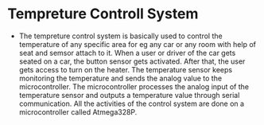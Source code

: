 # Tempreture Controll System 
* The tempreture  control system is basically used to control the temperature of any specific area for eg any car or any room with help of seat and semsor attach to it. When a user or driver of the car gets seated on a car, the button sensor gets activated. After that, the user gets access to turn on the heater. The temperature sensor keeps monitoring the temperature and sends the analog value to the microcontroller. The microcontroller processes the analog input of the temperature sensor and outputs a temperature value through serial communication. All the activities of the control system are done on a microcontroller called Atmega328P.
